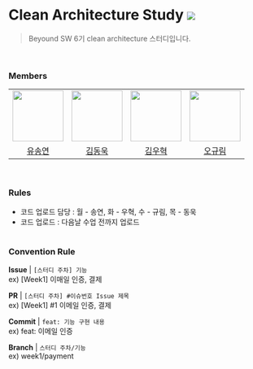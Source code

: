 # Clean Architecture Study <img src="https://img.shields.io/badge/Java-007396?style=flat&logo=OpenJDK&logoColor=white"> 
> Beyound SW 6기 clean architecture 스터디입니다.
<br>

### Members
<table>
  <tr>
    <td>
      <a href="https://github.com/us00ng">
        <img src="https://avatars.githubusercontent.com/u/169980619?v=4" width="100" style="max-width: 100%;">
      </a>
    </td>
    <td>
      <a href="https://github.com/postrel63">
        <img src="https://avatars.githubusercontent.com/u/81555158?v=4" width="100" style="max-width: 100%;">
      </a>
    </td>
    <td>
      <a href="https://github.com/sue06004">
        <img src="https://avatars.githubusercontent.com/u/64758888?v=4" width="100" style="max-width: 100%;">
      </a>
    </td>
    <td>
      <a href="https://github.com/ohgyulim">
        <img src="https://avatars.githubusercontent.com/u/77095330?v=4" width="100" style="max-width: 100%;">
      </a>
    </td>
  </tr>
  <tr>
    <td align="center">
      <a href="https://github.com/us00ng">유송연</a>
    </td>
    <td align="center">
      <a href="https://github.com/postrel63">김동욱</a>
    </td>
    <td align="center">
      <a href="https://github.com/sue06004">김우혁</a>
    </td>
    <td align="center">
      <a href="https://github.com/ohgyulim">오규림</a>
    </td>
  </tr>
</table>
<br>

### Rules

- 코드 업로드 담당 : 월 - 송연, 화 - 우혁, 수 - 규림, 목 - 동욱 
- 코드 업로드 : 다음날 수업 전까지 업로드
<br><br>


### Convention Rule

**Issue** | `[스터디 주차] 기능`  
ex) [Week1] 이매일 인증, 결제

**PR** | `[스터디 주차] #이슈번호 Issue 제목`  
ex) [Week1] #1 이메일 인증, 결제

**Commit** | `feat: 기능 구현 내용`<br> 
ex) feat: 이메일 인증

**Branch** | `스터디 주차/기능` <br>
ex) week1/payment
